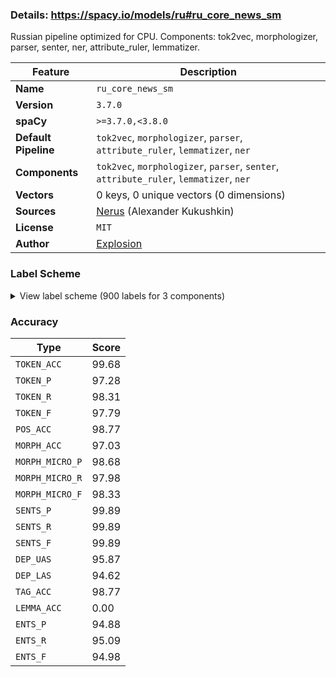 ### Details: https://spacy.io/models/ru#ru_core_news_sm

Russian pipeline optimized for CPU. Components: tok2vec, morphologizer, parser, senter, ner, attribute_ruler, lemmatizer.

| Feature | Description |
| --- | --- |
| **Name** | `ru_core_news_sm` |
| **Version** | `3.7.0` |
| **spaCy** | `>=3.7.0,<3.8.0` |
| **Default Pipeline** | `tok2vec`, `morphologizer`, `parser`, `attribute_ruler`, `lemmatizer`, `ner` |
| **Components** | `tok2vec`, `morphologizer`, `parser`, `senter`, `attribute_ruler`, `lemmatizer`, `ner` |
| **Vectors** | 0 keys, 0 unique vectors (0 dimensions) |
| **Sources** | [Nerus](https://github.com/natasha/nerus) (Alexander Kukushkin) |
| **License** | `MIT` |
| **Author** | [Explosion](https://explosion.ai) |

### Label Scheme

<details>

<summary>View label scheme (900 labels for 3 components)</summary>

| Component | Labels |
| --- | --- |
| **`morphologizer`** | `Case=Nom\|Degree=Pos\|Number=Plur\|POS=ADJ`, `Animacy=Anim\|Case=Nom\|Gender=Masc\|Number=Plur\|POS=NOUN`, `Aspect=Perf\|Mood=Ind\|Number=Plur\|POS=VERB\|Tense=Past\|VerbForm=Fin\|Voice=Act`, `Animacy=Inan\|Case=Acc\|POS=NUM`, `Animacy=Inan\|Case=Gen\|Gender=Fem\|Number=Plur\|POS=NOUN`, `Case=Gen\|Degree=Pos\|Gender=Masc\|Number=Sing\|POS=ADJ`, `Animacy=Inan\|Case=Gen\|Gender=Masc\|Number=Sing\|POS=NOUN`, `POS=ADP`, `Case=Gen\|Gender=Fem\|Number=Sing\|POS=DET`, `Animacy=Inan\|Case=Gen\|Gender=Fem\|Number=Sing\|POS=NOUN`, `POS=PUNCT`, `Degree=Pos\|POS=ADV`, `Aspect=Imp\|Mood=Ind\|Number=Plur\|POS=VERB\|Tense=Past\|VerbForm=Fin\|Voice=Mid`, `Animacy=Inan\|Case=Nom\|Gender=Masc\|Number=Plur\|POS=NOUN`, `Animacy=Anim\|Case=Gen\|Gender=Masc\|Number=Plur\|POS=NOUN`, `Aspect=Perf\|Case=Gen\|Number=Plur\|POS=VERB\|Tense=Past\|VerbForm=Part\|Voice=Pass`, `Case=Loc\|Degree=Pos\|Number=Plur\|POS=ADJ`, `Animacy=Inan\|Case=Loc\|Gender=Neut\|Number=Plur\|POS=NOUN`, `Animacy=Inan\|Case=Loc\|Gender=Neut\|Number=Sing\|POS=PRON`, `Aspect=Imp\|Mood=Ind\|Number=Sing\|POS=VERB\|Person=Third\|Tense=Pres\|VerbForm=Fin\|Voice=Act`, `Animacy=Inan\|Case=Nom\|Gender=Neut\|Number=Sing\|POS=NOUN`, `Foreign=Yes\|POS=PROPN`, `Case=Loc\|Gender=Fem\|Number=Sing\|POS=NUM`, `Aspect=Imp\|Gender=Neut\|Mood=Ind\|Number=Sing\|POS=VERB\|Tense=Past\|VerbForm=Fin\|Voice=Act`, `Animacy=Anim\|Case=Gen\|Gender=Masc\|Number=Sing\|POS=NOUN`, `Animacy=Inan\|Case=Loc\|Gender=Masc\|Number=Sing\|POS=NOUN`, `POS=NUM`, `Animacy=Inan\|Case=Gen\|Gender=Masc\|Number=Plur\|POS=NOUN`, `Case=Nom\|Gender=Masc\|Number=Sing\|POS=PRON\|Person=Third`, `Aspect=Imp\|Gender=Masc\|Mood=Ind\|Number=Sing\|POS=AUX\|Tense=Past\|VerbForm=Fin\|Voice=Act`, `Animacy=Anim\|Case=Ins\|Gender=Masc\|Number=Sing\|POS=NOUN`, `Animacy=Inan\|Case=Dat\|Gender=Neut\|Number=Sing\|POS=NOUN`, `POS=DET`, `Animacy=Inan\|Case=Nom\|Gender=Fem\|Number=Sing\|POS=NOUN`, `Aspect=Perf\|Gender=Fem\|Mood=Ind\|Number=Sing\|POS=VERB\|Tense=Past\|VerbForm=Fin\|Voice=Act`, `Case=Dat\|Degree=Pos\|Number=Plur\|POS=ADJ`, `Animacy=Inan\|Case=Dat\|Gender=Fem\|Number=Plur\|POS=NOUN`, `Animacy=Inan\|Case=Nom\|Gender=Masc\|Number=Sing\|POS=NOUN`, `Aspect=Perf\|Gender=Masc\|Mood=Ind\|Number=Sing\|POS=VERB\|Tense=Past\|VerbForm=Fin\|Voice=Act`, `POS=SCONJ`, `Animacy=Inan\|Case=Ins\|Gender=Neut\|Number=Sing\|POS=NOUN`, `Case=Acc\|Gender=Neut\|Number=Sing\|POS=PRON\|Person=Third`, `Case=Acc\|POS=NUM`, `Case=Ins\|Degree=Pos\|Number=Plur\|POS=ADJ`, `Animacy=Inan\|Case=Ins\|Gender=Masc\|Number=Plur\|POS=NOUN`, `POS=CCONJ`, `Case=Nom\|POS=NUM`, `Animacy=Inan\|Case=Dat\|Gender=Masc\|Number=Sing\|POS=NOUN`, `Aspect=Perf\|Gender=Masc\|Number=Sing\|POS=VERB\|StyleVariant=Short\|Tense=Past\|VerbForm=Part\|Voice=Pass`, `Case=Nom\|Degree=Pos\|Gender=Masc\|Number=Sing\|POS=ADJ`, `Case=Ins\|Degree=Pos\|Gender=Neut\|Number=Sing\|POS=ADJ`, `Aspect=Imp\|Mood=Ind\|Number=Plur\|POS=VERB\|Person=Third\|Tense=Pres\|VerbForm=Fin\|Voice=Act`, `Case=Nom\|Gender=Masc\|Number=Sing\|POS=DET`, `Aspect=Imp\|Gender=Masc\|Mood=Ind\|Number=Sing\|POS=VERB\|Tense=Past\|VerbForm=Fin\|Voice=Act`, `Case=Acc\|Degree=Pos\|Gender=Fem\|Number=Sing\|POS=ADJ`, `Animacy=Inan\|Case=Acc\|Gender=Fem\|Number=Sing\|POS=NOUN`, `Case=Nom\|Gender=Fem\|Number=Sing\|POS=PRON`, `Aspect=Imp\|Mood=Ind\|Number=Sing\|POS=VERB\|Person=Third\|Tense=Pres\|VerbForm=Fin\|Voice=Mid`, `Case=Ins\|Degree=Pos\|Gender=Fem\|Number=Sing\|POS=ADJ`, `Animacy=Anim\|Case=Nom\|Gender=Fem\|Number=Sing\|POS=NOUN`, `Case=Dat\|Degree=Pos\|Gender=Fem\|Number=Sing\|POS=ADJ`, `Animacy=Inan\|Case=Dat\|Gender=Fem\|Number=Sing\|POS=NOUN`, `Animacy=Inan\|Case=Gen\|Gender=Neut\|Number=Sing\|POS=NOUN`, `Animacy=Inan\|Case=Nom\|Gender=Neut\|Number=Plur\|POS=NOUN`, `Degree=Pos\|Number=Plur\|POS=ADJ\|StyleVariant=Short`, `Aspect=Imp\|Mood=Ind\|Number=Plur\|POS=AUX\|Tense=Past\|VerbForm=Fin\|Voice=Act`, `Aspect=Perf\|POS=VERB\|VerbForm=Inf\|Voice=Act`, `Animacy=Inan\|Case=Acc\|Gender=Neut\|Number=Sing\|POS=PRON`, `Case=Loc\|Degree=Pos\|Gender=Fem\|Number=Sing\|POS=ADJ`, `Animacy=Inan\|Case=Loc\|Gender=Fem\|Number=Sing\|POS=NOUN`, `Animacy=Inan\|Case=Loc\|Gender=Masc\|Number=Plur\|POS=NOUN`, `Case=Gen\|Degree=Pos\|Gender=Fem\|Number=Sing\|POS=ADJ`, `Aspect=Perf\|Number=Plur\|POS=VERB\|StyleVariant=Short\|Tense=Past\|VerbForm=Part\|Voice=Pass`, `Animacy=Anim\|Case=Acc\|Gender=Masc\|POS=NUM`, `Animacy=Anim\|Case=Gen\|Gender=Fem\|Number=Plur\|POS=NOUN`, `Animacy=Anim\|Case=Acc\|Gender=Neut\|Number=Plur\|POS=NOUN`, `Mood=Cnd\|POS=SCONJ`, `Case=Nom\|Number=Plur\|POS=PRON\|Person=Third`, `POS=PART\|Polarity=Neg`, `Aspect=Imp\|POS=VERB\|VerbForm=Inf\|Voice=Mid`, `Animacy=Inan\|Aspect=Perf\|Case=Acc\|Number=Plur\|POS=VERB\|Tense=Past\|VerbForm=Part\|Voice=Pass`, `Animacy=Inan\|Case=Acc\|Gender=Fem\|Number=Plur\|POS=NOUN`, `POS=SPACE`, `Case=Nom\|Number=Plur\|POS=DET`, `Aspect=Imp\|Mood=Ind\|Number=Plur\|POS=VERB\|Tense=Past\|VerbForm=Fin\|Voice=Act`, `Animacy=Anim\|Case=Acc\|Gender=Masc\|Number=Sing\|POS=NOUN`, `Aspect=Imp\|Gender=Neut\|Mood=Ind\|Number=Sing\|POS=VERB\|Tense=Past\|VerbForm=Fin\|Voice=Mid`, `Animacy=Inan\|Case=Acc\|Gender=Masc\|Number=Sing\|POS=NOUN`, `Animacy=Anim\|Case=Acc\|Number=Plur\|POS=PRON`, `Animacy=Inan\|Case=Acc\|Gender=Neut\|Number=Sing\|POS=NOUN`, `Case=Gen\|Degree=Pos\|Gender=Neut\|Number=Sing\|POS=ADJ`, `Animacy=Anim\|Case=Gen\|Gender=Masc\|Number=Sing\|POS=PROPN`, `Animacy=Anim\|Case=Nom\|Gender=Fem\|Number=Sing\|POS=PROPN`, `Aspect=Imp\|Gender=Fem\|Mood=Ind\|Number=Sing\|POS=VERB\|Tense=Past\|VerbForm=Fin\|Voice=Act`, `POS=INTJ`, `Animacy=Inan\|Case=Loc\|Gender=Fem\|Number=Plur\|POS=NOUN`, `Animacy=Inan\|Case=Nom\|Gender=Neut\|Number=Sing\|POS=PRON`, `Aspect=Imp\|Gender=Fem\|Mood=Ind\|Number=Sing\|POS=AUX\|Tense=Past\|VerbForm=Fin\|Voice=Act`, `Case=Nom\|Degree=Pos\|Gender=Fem\|Number=Sing\|POS=ADJ`, `Case=Acc\|Gender=Masc\|Number=Sing\|POS=PRON\|Person=Third`, `Case=Nom\|Number=Plur\|POS=PRON`, `Aspect=Imp\|Gender=Masc\|Mood=Ind\|Number=Sing\|POS=VERB\|Tense=Past\|VerbForm=Fin\|Voice=Mid`, `Aspect=Imp\|Gender=Masc\|Mood=Ind\|Number=Sing\|POS=VERB\|Tense=Past\|VerbForm=Fin\|Voice=Pass`, `Degree=Pos\|Gender=Fem\|Number=Sing\|POS=ADJ\|StyleVariant=Short`, `Case=Gen\|Gender=Masc\|Number=Sing\|POS=PRON\|Person=Third`, `Case=Gen\|POS=PRON`, `Animacy=Inan\|Case=Dat\|Gender=Neut\|Number=Plur\|POS=NOUN`, `Animacy=Anim\|Case=Nom\|Gender=Masc\|Number=Sing\|POS=PROPN`, `Aspect=Imp\|POS=VERB\|VerbForm=Inf\|Voice=Act`, `Animacy=Anim\|Case=Nom\|Gender=Masc\|Number=Sing\|POS=NOUN`, `Case=Acc\|Gender=Fem\|Number=Sing\|POS=PRON\|Person=Third`, `Animacy=Inan\|Case=Acc\|Number=Plur\|POS=DET`, `Case=Nom\|POS=PRON`, `Animacy=Anim\|Case=Ins\|Gender=Masc\|Number=Plur\|POS=NOUN`, `POS=ADJ`, `Case=Loc\|Degree=Pos\|Gender=Masc\|Number=Sing\|POS=ADJ`, `Animacy=Inan\|Case=Gen\|Gender=Fem\|Number=Sing\|POS=PROPN`, `Aspect=Imp\|Mood=Ind\|Number=Sing\|POS=AUX\|Person=Third\|Tense=Pres\|VerbForm=Fin\|Voice=Act`, `Case=Nom\|Gender=Fem\|Number=Sing\|POS=PRON\|Person=Third`, `Case=Ins\|Gender=Masc\|Number=Sing\|POS=DET`, `Animacy=Inan\|Case=Ins\|Gender=Masc\|Number=Sing\|POS=NOUN`, `Aspect=Perf\|Case=Acc\|Gender=Neut\|Number=Sing\|POS=VERB\|Tense=Past\|VerbForm=Part\|Voice=Pass`, `Animacy=Inan\|Case=Loc\|Gender=Neut\|Number=Sing\|POS=NOUN`, `Animacy=Inan\|Case=Gen\|Gender=Masc\|Number=Sing\|POS=PROPN`, `Case=Nom\|Number=Sing\|POS=PRON\|Person=First`, `Aspect=Imp\|Mood=Ind\|Number=Sing\|POS=VERB\|Person=First\|Tense=Pres\|VerbForm=Fin\|Voice=Act`, `Animacy=Inan\|Case=Acc\|Degree=Pos\|Gender=Masc\|Number=Sing\|POS=ADJ`, `Mood=Cnd\|POS=AUX`, `Case=Nom\|Number=Plur\|POS=PRON\|Person=First`, `Case=Gen\|Number=Plur\|POS=DET`, `Animacy=Inan\|Case=Ins\|Gender=Masc\|Number=Sing\|POS=PROPN`, `Aspect=Imp\|Case=Gen\|Gender=Masc\|Number=Sing\|POS=VERB\|Tense=Pres\|VerbForm=Part\|Voice=Act`, `Animacy=Inan\|Case=Ins\|Gender=Neut\|Number=Sing\|POS=PRON`, `Aspect=Perf\|POS=VERB\|VerbForm=Inf\|Voice=Mid`, `Aspect=Perf\|Case=Gen\|Number=Plur\|POS=VERB\|Tense=Past\|VerbForm=Part\|Voice=Act`, `Animacy=Inan\|Case=Acc\|Gender=Masc\|Number=Sing\|POS=PROPN`, `Animacy=Inan\|Case=Acc\|Gender=Neut\|Number=Sing\|POS=DET`, `POS=PART`, `Case=Dat\|Gender=Masc\|Number=Sing\|POS=DET`, `Aspect=Perf\|Mood=Ind\|Number=Plur\|POS=VERB\|Person=Third\|Tense=Fut\|VerbForm=Fin\|Voice=Mid`, `Aspect=Perf\|Gender=Masc\|Mood=Ind\|Number=Sing\|POS=VERB\|Tense=Past\|VerbForm=Fin\|Voice=Mid`, `Case=Nom\|Gender=Masc\|Number=Sing\|POS=NUM`, `Animacy=Anim\|Case=Dat\|Gender=Fem\|Number=Sing\|POS=PROPN`, `Aspect=Perf\|Mood=Ind\|Number=Sing\|POS=VERB\|Person=Third\|Tense=Fut\|VerbForm=Fin\|Voice=Mid`, `Case=Loc\|Gender=Masc\|Number=Sing\|POS=DET`, `Aspect=Perf\|Gender=Neut\|Mood=Ind\|Number=Sing\|POS=VERB\|Tense=Past\|VerbForm=Fin\|Voice=Act`, `Degree=Pos\|Gender=Neut\|Number=Sing\|POS=ADJ\|StyleVariant=Short`, `Animacy=Inan\|Case=Gen\|Gender=Neut\|Number=Plur\|POS=NOUN`, `Animacy=Anim\|Case=Dat\|Gender=Masc\|Number=Sing\|POS=NOUN`, `Case=Nom\|Gender=Neut\|Number=Sing\|POS=PRON\|Person=Third`, `Aspect=Perf\|Gender=Neut\|Number=Sing\|POS=VERB\|StyleVariant=Short\|Tense=Past\|VerbForm=Part\|Voice=Pass`, `Animacy=Inan\|Case=Loc\|Gender=Fem\|Number=Sing\|POS=PROPN`, `Animacy=Inan\|Case=Acc\|Gender=Masc\|Number=Plur\|POS=NOUN`, `Aspect=Perf\|Mood=Ind\|Number=Plur\|POS=VERB\|Person=Third\|Tense=Fut\|VerbForm=Fin\|Voice=Act`, `Aspect=Perf\|Mood=Ind\|Number=Plur\|POS=VERB\|Tense=Past\|VerbForm=Fin\|Voice=Mid`, `Animacy=Inan\|Case=Gen\|Gender=Neut\|Number=Sing\|POS=PRON`, `Aspect=Perf\|Case=Loc\|Gender=Neut\|Number=Sing\|POS=VERB\|Tense=Past\|VerbForm=Part\|Voice=Pass`, `Animacy=Inan\|Case=Loc\|Gender=Neut\|Number=Sing\|POS=PROPN`, `Case=Dat\|Degree=Pos\|Gender=Masc\|Number=Sing\|POS=ADJ`, `Animacy=Inan\|Case=Dat\|Gender=Masc\|Number=Plur\|POS=PROPN`, `Animacy=Inan\|Case=Acc\|Degree=Pos\|Number=Plur\|POS=ADJ`, `Animacy=Inan\|Case=Acc\|Gender=Neut\|Number=Plur\|POS=NOUN`, `Foreign=Yes\|POS=X`, `Animacy=Inan\|Case=Loc\|Gender=Masc\|Number=Sing\|POS=PROPN`, `Aspect=Imp\|POS=VERB\|Tense=Pres\|VerbForm=Conv\|Voice=Act`, `Case=Gen\|Degree=Pos\|Number=Plur\|POS=ADJ`, `Animacy=Inan\|Case=Ins\|Gender=Fem\|Number=Sing\|POS=NOUN`, `Aspect=Imp\|Gender=Neut\|Mood=Ind\|Number=Sing\|POS=AUX\|Tense=Past\|VerbForm=Fin\|Voice=Act`, `Case=Nom\|Degree=Pos\|Gender=Neut\|Number=Sing\|POS=ADJ`, `Aspect=Imp\|Case=Nom\|Number=Plur\|POS=VERB\|Tense=Past\|VerbForm=Part\|Voice=Act`, `Case=Gen\|POS=NUM`, `Animacy=Inan\|Case=Acc\|Gender=Masc\|POS=NUM`, `Aspect=Imp\|Case=Gen\|Number=Plur\|POS=VERB\|Tense=Pres\|VerbForm=Part\|Voice=Act`, `Animacy=Inan\|Case=Ins\|Gender=Fem\|Number=Sing\|POS=PROPN`, `Animacy=Inan\|Case=Ins\|Gender=Neut\|Number=Sing\|POS=PROPN`, `Animacy=Inan\|Case=Nom\|Gender=Fem\|Number=Plur\|POS=NOUN`, `Aspect=Imp\|Mood=Ind\|Number=Sing\|POS=VERB\|Person=Third\|Tense=Pres\|VerbForm=Fin\|Voice=Pass`, `Aspect=Imp\|POS=VERB\|VerbForm=Inf\|Voice=Pass`, `Case=Gen\|Gender=Fem\|Number=Sing\|POS=NUM`, `Case=Ins\|Degree=Pos\|Gender=Masc\|Number=Sing\|POS=ADJ`, `Animacy=Inan\|Case=Acc\|Degree=Pos\|Gender=Neut\|Number=Sing\|POS=ADJ`, `Aspect=Perf\|Mood=Ind\|Number=Sing\|POS=VERB\|Person=Third\|Tense=Fut\|VerbForm=Fin\|Voice=Act`, `Animacy=Inan\|Case=Ins\|Gender=Neut\|Number=Plur\|POS=NOUN`, `Case=Loc\|Gender=Fem\|Number=Sing\|POS=DET`, `Animacy=Inan\|Case=Nom\|Gender=Masc\|Number=Sing\|POS=PROPN`, `Case=Loc\|Gender=Masc\|Number=Sing\|POS=PRON`, `Aspect=Perf\|Gender=Neut\|Mood=Ind\|Number=Sing\|POS=VERB\|Tense=Past\|VerbForm=Fin\|Voice=Mid`, `Animacy=Anim\|Case=Dat\|Gender=Masc\|Number=Plur\|POS=NOUN`, `Animacy=Anim\|Case=Acc\|Gender=Masc\|Number=Plur\|POS=NOUN`, `Animacy=Anim\|Case=Acc\|Gender=Masc\|Number=Sing\|POS=PROPN`, `Animacy=Anim\|Case=Ins\|Gender=Masc\|Number=Sing\|POS=PROPN`, `Aspect=Perf\|Case=Gen\|Gender=Masc\|Number=Sing\|POS=VERB\|Tense=Past\|VerbForm=Part\|Voice=Act`, `Animacy=Inan\|Case=Nom\|Gender=Fem\|Number=Sing\|POS=PROPN`, `Animacy=Inan\|Case=Acc\|Number=Plur\|POS=PRON\|Person=Third`, `Case=Nom\|Gender=Masc\|Number=Sing\|POS=PRON`, `Case=Dat\|POS=PRON`, `Aspect=Imp\|Mood=Ind\|Number=Plur\|POS=VERB\|Person=Third\|Tense=Pres\|VerbForm=Fin\|Voice=Mid`, `Animacy=Inan\|Case=Nom\|Gender=Neut\|Number=Sing\|POS=PROPN`, `Animacy=Inan\|Case=Nom\|Gender=Fem\|Number=Plur\|POS=PROPN`, `Case=Dat\|Gender=Fem\|Number=Sing\|POS=PRON`, `Case=Ins\|Number=Plur\|POS=PRON\|Person=Third`, `Animacy=Inan\|Case=Acc\|Gender=Fem\|Number=Sing\|POS=PROPN`, `Animacy=Inan\|Case=Dat\|Gender=Masc\|Number=Plur\|POS=NOUN`, `Aspect=Perf\|Case=Gen\|Gender=Fem\|Number=Sing\|POS=VERB\|Tense=Past\|VerbForm=Part\|Voice=Pass`, `Aspect=Imp\|POS=AUX\|VerbForm=Inf\|Voice=Act`, `Aspect=Imp\|Mood=Ind\|Number=Plur\|POS=AUX\|Person=Third\|Tense=Pres\|VerbForm=Fin\|Voice=Act`, `Aspect=Imp\|Case=Gen\|Gender=Fem\|Number=Sing\|POS=VERB\|Tense=Pres\|VerbForm=Part\|Voice=Act`, `Aspect=Perf\|Case=Dat\|Number=Plur\|POS=VERB\|Tense=Past\|VerbForm=Part\|Voice=Pass`, `Degree=Pos\|Gender=Masc\|Number=Sing\|POS=ADJ\|StyleVariant=Short`, `Degree=Cmp\|POS=ADV`, `Aspect=Perf\|Case=Loc\|Number=Plur\|POS=VERB\|Tense=Past\|VerbForm=Part\|Voice=Pass`, `Aspect=Imp\|Case=Ins\|Gender=Fem\|Number=Sing\|POS=VERB\|Tense=Pres\|VerbForm=Part\|Voice=Pass`, `Aspect=Perf\|Gender=Fem\|Mood=Ind\|Number=Sing\|POS=VERB\|Tense=Past\|VerbForm=Fin\|Voice=Mid`, `Aspect=Imp\|Gender=Neut\|Mood=Ind\|Number=Sing\|POS=VERB\|Tense=Past\|VerbForm=Fin\|Voice=Pass`, `Aspect=Imp\|Mood=Ind\|Number=Plur\|POS=AUX\|Person=First\|Tense=Pres\|VerbForm=Fin\|Voice=Act`, `Case=Ins\|Number=Plur\|POS=DET`, `Aspect=Perf\|Mood=Ind\|Number=Plur\|POS=VERB\|Person=First\|Tense=Fut\|VerbForm=Fin\|Voice=Act`, `Aspect=Imp\|Case=Acc\|Gender=Fem\|Number=Sing\|POS=VERB\|Tense=Pres\|VerbForm=Part\|Voice=Act`, `Animacy=Inan\|Case=Dat\|Gender=Neut\|Number=Sing\|POS=PRON`, `Case=Loc\|Degree=Pos\|Gender=Neut\|Number=Sing\|POS=ADJ`, `Animacy=Inan\|Case=Gen\|Gender=Fem\|Number=Plur\|POS=PROPN`, `Case=Nom\|Gender=Neut\|Number=Sing\|POS=DET`, `Animacy=Inan\|Case=Gen\|Gender=Neut\|Number=Sing\|POS=PROPN`, `Aspect=Imp\|Case=Nom\|Number=Plur\|POS=VERB\|Tense=Pres\|VerbForm=Part\|Voice=Act`, `Case=Gen\|Gender=Masc\|POS=NUM`, `Animacy=Anim\|Case=Dat\|Gender=Fem\|Number=Sing\|POS=NOUN`, `Aspect=Imp\|Case=Ins\|Gender=Fem\|Number=Sing\|POS=VERB\|Tense=Pres\|VerbForm=Part\|Voice=Act`, `Animacy=Anim\|Case=Ins\|Gender=Fem\|Number=Sing\|POS=NOUN`, `Aspect=Imp\|Case=Nom\|Gender=Fem\|Number=Sing\|POS=VERB\|Tense=Past\|VerbForm=Part\|Voice=Act`, `Aspect=Perf\|Gender=Fem\|Number=Sing\|POS=VERB\|StyleVariant=Short\|Tense=Past\|VerbForm=Part\|Voice=Pass`, `Aspect=Perf\|POS=VERB\|Tense=Past\|VerbForm=Conv\|Voice=Act`, `Aspect=Imp\|Case=Ins\|Gender=Masc\|Number=Sing\|POS=VERB\|Tense=Pres\|VerbForm=Part\|Voice=Pass`, `Case=Loc\|Gender=Neut\|Number=Sing\|POS=DET`, `Animacy=Anim\|Case=Gen\|Gender=Fem\|Number=Sing\|POS=NOUN`, `Animacy=Inan\|Case=Acc\|Gender=Neut\|Number=Sing\|POS=PROPN`, `Aspect=Imp\|Case=Loc\|Gender=Masc\|Number=Sing\|POS=VERB\|Tense=Pres\|VerbForm=Part\|Voice=Act`, `Aspect=Imp\|Case=Dat\|Number=Plur\|POS=VERB\|Tense=Pres\|VerbForm=Part\|Voice=Act`, `Aspect=Perf\|Case=Nom\|Gender=Masc\|Number=Sing\|POS=VERB\|Tense=Past\|VerbForm=Part\|Voice=Pass`, `Aspect=Perf\|Case=Loc\|Gender=Fem\|Number=Sing\|POS=VERB\|Tense=Past\|VerbForm=Part\|Voice=Pass`, `Case=Dat\|Number=Sing\|POS=PRON\|Person=Second`, `Case=Nom\|Gender=Fem\|Number=Sing\|POS=DET`, `POS=ADV`, `Case=Acc\|POS=PRON`, `Animacy=Anim\|Case=Loc\|Gender=Masc\|Number=Sing\|POS=NOUN`, `Case=Ins\|Gender=Masc\|Number=Sing\|POS=NUM`, `Case=Ins\|POS=NUM`, `Aspect=Imp\|Mood=Ind\|Number=Plur\|POS=VERB\|Person=First\|Tense=Pres\|VerbForm=Fin\|Voice=Act`, `Aspect=Perf\|Case=Nom\|Gender=Fem\|Number=Sing\|POS=VERB\|Tense=Past\|VerbForm=Part\|Voice=Pass`, `Animacy=Inan\|Case=Ins\|Gender=Fem\|Number=Plur\|POS=NOUN`, `Case=Gen\|Gender=Masc\|Number=Sing\|POS=DET`, `Aspect=Imp\|Case=Nom\|Gender=Masc\|Number=Sing\|POS=VERB\|Tense=Pres\|VerbForm=Part\|Voice=Act`, `Animacy=Anim\|Case=Acc\|Degree=Pos\|Number=Plur\|POS=ADJ`, `Case=Dat\|Gender=Fem\|Number=Sing\|POS=PRON\|Person=Third`, `Case=Gen\|Gender=Masc\|Number=Sing\|POS=NUM`, `Case=Acc\|Gender=Masc\|Number=Sing\|POS=DET`, `Aspect=Perf\|Case=Ins\|Gender=Fem\|Number=Sing\|POS=VERB\|Tense=Past\|VerbForm=Part\|Voice=Pass`, `Case=Loc\|POS=PRON`, `Animacy=Inan\|Case=Acc\|Degree=Pos\|Number=Plur\|POS=DET`, `Animacy=Inan\|Case=Dat\|Gender=Masc\|Number=Sing\|POS=PROPN`, `Case=Loc\|Gender=Masc\|Number=Sing\|POS=PRON\|Person=Third`, `Animacy=Anim\|Aspect=Perf\|Case=Acc\|Gender=Masc\|Number=Sing\|POS=VERB\|Tense=Past\|VerbForm=Part\|Voice=Pass`, `Case=Loc\|Gender=Fem\|Number=Sing\|POS=PRON`, `Aspect=Perf\|Case=Ins\|Number=Plur\|POS=VERB\|Tense=Past\|VerbForm=Part\|Voice=Pass`, `Animacy=Anim\|Case=Acc\|Degree=Pos\|Gender=Masc\|Number=Sing\|POS=ADJ`, `Aspect=Imp\|Mood=Imp\|Number=Plur\|POS=VERB\|Person=Second\|VerbForm=Fin\|Voice=Act`, `Case=Nom\|Number=Plur\|POS=PRON\|Person=Second`, `Aspect=Perf\|Mood=Ind\|Number=Plur\|POS=VERB\|Person=Second\|Tense=Fut\|VerbForm=Fin\|Voice=Act`, `POS=SYM`, `Degree=Cmp\|POS=ADJ`, `Animacy=Inan\|Case=Dat\|Gender=Fem\|Number=Sing\|POS=PROPN`, `Aspect=Imp\|Case=Nom\|Gender=Masc\|Number=Sing\|POS=VERB\|Tense=Pres\|VerbForm=Part\|Voice=Pass`, `Case=Acc\|Gender=Masc\|POS=NUM`, `Animacy=Inan\|Case=Nom\|Gender=Masc\|Number=Plur\|POS=PROPN`, `Case=Nom\|Gender=Fem\|POS=NUM`, `Animacy=Inan\|Case=Loc\|Gender=Masc\|Number=Plur\|POS=PROPN`, `Animacy=Anim\|Case=Acc\|Gender=Fem\|Number=Sing\|POS=NOUN`, `Animacy=Anim\|Case=Acc\|Gender=Fem\|Number=Sing\|POS=PROPN`, `Aspect=Perf\|Case=Gen\|Gender=Masc\|Number=Sing\|POS=VERB\|Tense=Past\|VerbForm=Part\|Voice=Pass`, `Animacy=Inan\|Case=Gen\|Gender=Masc\|Number=Plur\|POS=PROPN`, `Degree=Pos\|POS=ADJ`, `Case=Ins\|Degree=Sup\|Gender=Fem\|Number=Sing\|POS=ADJ`, `Animacy=Inan\|Case=Ins\|Gender=Masc\|Number=Plur\|POS=PROPN`, `Animacy=Anim\|Case=Dat\|Gender=Masc\|Number=Sing\|POS=PROPN`, `Aspect=Imp\|Mood=Ind\|Number=Plur\|POS=VERB\|Tense=Past\|VerbForm=Fin\|Voice=Pass`, `Aspect=Imp\|Case=Acc\|Gender=Fem\|Number=Sing\|POS=VERB\|Tense=Pres\|VerbForm=Part\|Voice=Pass`, `Case=Gen\|Number=Plur\|POS=PRON\|Person=Third`, `Animacy=Inan\|Case=Acc\|Number=Plur\|POS=PRON`, `Animacy=Anim\|Case=Nom\|Gender=Neut\|Number=Plur\|POS=NOUN`, `Animacy=Anim\|Case=Gen\|Gender=Neut\|Number=Plur\|POS=NOUN`, `Degree=Pos\|Gender=Neut\|Number=Sing\|POS=PUNCT\|StyleVariant=Short`, `Case=Ins\|Degree=Sup\|Gender=Neut\|Number=Sing\|POS=ADJ`, `Aspect=Imp\|Case=Nom\|Gender=Fem\|Number=Sing\|POS=VERB\|Tense=Pres\|VerbForm=Part\|Voice=Pass`, `Animacy=Anim\|Case=Ins\|Gender=Fem\|Number=Plur\|POS=NOUN`, `Animacy=Anim\|Case=Acc\|Gender=Fem\|Number=Plur\|POS=NOUN`, `Case=Dat\|Degree=Pos\|Gender=Neut\|Number=Sing\|POS=ADJ`, `Animacy=Anim\|Case=Nom\|Gender=Fem\|Number=Plur\|POS=NOUN`, `Animacy=Anim\|Case=Dat\|Gender=Fem\|Number=Plur\|POS=NOUN`, `Animacy=Inan\|Case=Nom\|Gender=Neut\|Number=Sing\|POS=SCONJ`, `Case=Loc\|Gender=Neut\|Number=Sing\|POS=PRON`, `Aspect=Imp\|Case=Nom\|Gender=Fem\|Number=Sing\|POS=VERB\|Tense=Pres\|VerbForm=Part\|Voice=Act`, `Aspect=Imp\|Gender=Fem\|Mood=Ind\|Number=Sing\|POS=VERB\|Tense=Past\|VerbForm=Fin\|Voice=Mid`, `Aspect=Imp\|Mood=Ind\|Number=Sing\|POS=VERB\|Person=First\|Tense=Pres\|VerbForm=Fin\|Voice=Mid`, `Case=Dat\|Number=Sing\|POS=PRON\|Person=First`, `Case=Acc\|Gender=Fem\|Number=Sing\|POS=DET`, `Aspect=Imp\|Mood=Ind\|Number=Plur\|POS=VERB\|Person=Second\|Tense=Pres\|VerbForm=Fin\|Voice=Mid`, `POS=NOUN`, `Case=Dat\|Number=Plur\|POS=PRON\|Person=Third`, `Degree=Cmp\|POS=NUM`, `Case=Gen\|Gender=Neut\|Number=Sing\|POS=NUM`, `Aspect=Imp\|Case=Nom\|Number=Plur\|POS=VERB\|Tense=Pres\|VerbForm=Part\|Voice=Pass`, `Case=Loc\|Number=Plur\|POS=DET`, `Aspect=Perf\|Case=Gen\|Gender=Neut\|Number=Sing\|POS=VERB\|Tense=Past\|VerbForm=Part\|Voice=Pass`, `Aspect=Perf\|Case=Nom\|Gender=Neut\|Number=Sing\|POS=VERB\|Tense=Past\|VerbForm=Part\|Voice=Act`, `Case=Dat\|POS=NUM`, `Animacy=Anim\|Aspect=Imp\|Case=Acc\|Number=Plur\|POS=VERB\|Tense=Pres\|VerbForm=Part\|Voice=Act`, `Case=Ins\|Gender=Fem\|Number=Sing\|POS=PRON\|Person=Third`, `Animacy=Anim\|Case=Voc\|Gender=Masc\|Number=Sing\|POS=NOUN`, `Case=Gen\|Gender=Fem\|Number=Sing\|POS=PRON\|Person=Third`, `Case=Nom\|Degree=Pos\|Gender=Fem\|Number=Sing\|POS=NUM`, `Animacy=Anim\|Case=Gen\|Gender=Fem\|Number=Sing\|POS=PROPN`, `Animacy=Anim\|Case=Nom\|Gender=Neut\|Number=Sing\|POS=NOUN`, `Animacy=Inan\|Case=Acc\|Gender=Fem\|POS=NUM`, `Aspect=Perf\|Case=Loc\|Gender=Masc\|Number=Sing\|POS=VERB\|Tense=Past\|VerbForm=Part\|Voice=Act`, `Aspect=Perf\|Case=Acc\|Gender=Fem\|Number=Sing\|POS=VERB\|Tense=Past\|VerbForm=Part\|Voice=Act`, `Animacy=Anim\|Case=Acc\|Gender=Masc\|Number=Sing\|POS=PRON`, `Case=Ins\|Gender=Fem\|Number=Sing\|POS=DET`, `Animacy=Anim\|Case=Gen\|Gender=Masc\|Number=Plur\|POS=PROPN`, `Animacy=Inan\|Case=Par\|Gender=Masc\|Number=Sing\|POS=NOUN`, `Aspect=Imp\|Gender=Fem\|Mood=Ind\|Number=Sing\|POS=VERB\|Tense=Past\|VerbForm=Fin\|Voice=Pass`, `Aspect=Perf\|Case=Nom\|Number=Plur\|POS=VERB\|Tense=Past\|VerbForm=Part\|Voice=Act`, `Case=Gen\|Gender=Masc\|Number=Sing\|POS=PRON`, `Case=Gen\|Number=Plur\|POS=DET\|Person=Third`, `Animacy=Inan\|Case=Dat\|Gender=Neut\|Number=Sing\|POS=PROPN`, `Animacy=Inan\|Case=Gen\|Gender=Masc\|Number=Sing\|POS=ADV`, `Case=Nom\|Gender=Fem\|Number=Sing\|POS=NUM`, `Aspect=Perf\|Case=Loc\|Gender=Masc\|Number=Sing\|POS=VERB\|Tense=Past\|VerbForm=Part\|Voice=Pass`, `Aspect=Imp\|Case=Gen\|Gender=Masc\|Number=Sing\|POS=VERB\|Tense=Pres\|VerbForm=Part\|Voice=Pass`, `Case=Nom\|Gender=Masc\|POS=NUM`, `Aspect=Imp\|Case=Dat\|Gender=Masc\|Number=Sing\|POS=VERB\|Tense=Past\|VerbForm=Part\|Voice=Act`, `Case=Loc\|Gender=Fem\|Number=Sing\|POS=PRON\|Person=Third`, `Animacy=Anim\|Case=Ins\|Gender=Neut\|Number=Plur\|POS=NOUN`, `Animacy=Inan\|Aspect=Perf\|Case=Acc\|Gender=Masc\|Number=Sing\|POS=VERB\|Tense=Past\|VerbForm=Part\|Voice=Act`, `Aspect=Imp\|Case=Nom\|Gender=Masc\|Number=Sing\|POS=VERB\|Tense=Past\|VerbForm=Part\|Voice=Act`, `Aspect=Perf\|Case=Gen\|Gender=Neut\|Number=Sing\|POS=VERB\|Tense=Past\|VerbForm=Part\|Voice=Act`, `Case=Gen\|Gender=Fem\|POS=NUM`, `Animacy=Anim\|Aspect=Imp\|Case=Acc\|Gender=Masc\|Number=Sing\|POS=VERB\|Tense=Pres\|VerbForm=Part\|Voice=Act`, `Aspect=Perf\|Case=Nom\|Gender=Masc\|Number=Sing\|POS=VERB\|Tense=Past\|VerbForm=Part\|Voice=Act`, `POS=ADV\|Polarity=Neg`, `Case=Dat\|Gender=Neut\|Number=Sing\|POS=PRON`, `Aspect=Perf\|Case=Nom\|Number=Plur\|POS=VERB\|Tense=Past\|VerbForm=Part\|Voice=Pass`, `Case=Acc\|Gender=Neut\|POS=NUM`, `Aspect=Imp\|Mood=Imp\|Number=Sing\|POS=VERB\|Person=Second\|VerbForm=Fin\|Voice=Act`, `Case=Gen\|Number=Sing\|POS=PRON\|Person=First`, `Case=Nom\|Gender=Neut\|POS=NUM`, `Case=Gen\|POS=VERB\|Polarity=Neg`, `Aspect=Imp\|Mood=Ind\|Number=Plur\|POS=VERB\|Person=Second\|Tense=Pres\|VerbForm=Fin\|Voice=Act`, `Case=Gen\|Gender=Fem\|Number=Sing\|POS=PRON`, `Aspect=Imp\|Case=Dat\|Gender=Masc\|Number=Sing\|POS=VERB\|Tense=Pres\|VerbForm=Part\|Voice=Act`, `Case=Loc\|Number=Plur\|POS=PRON`, `Case=Loc\|Number=Plur\|POS=PRON\|Person=Third`, `Case=Gen\|Number=Plur\|POS=PRON`, `Aspect=Perf\|Case=Dat\|Number=Plur\|POS=VERB\|Tense=Past\|VerbForm=Part\|Voice=Act`, `Case=Acc\|Gender=Fem\|Number=Sing\|POS=NUM`, `Aspect=Imp\|Case=Dat\|Gender=Fem\|Number=Sing\|POS=VERB\|Tense=Pres\|VerbForm=Part\|Voice=Act`, `Animacy=Inan\|Aspect=Perf\|Case=Acc\|Gender=Masc\|Number=Sing\|POS=VERB\|Tense=Past\|VerbForm=Part\|Voice=Pass`, `POS=CCONJ\|Polarity=Neg`, `Animacy=Inan\|Aspect=Imp\|Case=Acc\|Gender=Masc\|Number=Sing\|POS=VERB\|Tense=Past\|VerbForm=Part\|Voice=Act`, `Aspect=Imp\|Case=Gen\|Number=Plur\|POS=VERB\|Tense=Pres\|VerbForm=Part\|Voice=Pass`, `Case=Ins\|Gender=Masc\|Number=Sing\|POS=PRON\|Person=Third`, `Case=Dat\|Gender=Neut\|Number=Sing\|POS=DET`, `Aspect=Imp\|Gender=Neut\|Mood=Ind\|Number=Sing\|POS=PRON\|Tense=Past\|VerbForm=Fin\|Voice=Act`, `Aspect=Imp\|POS=VERB\|Tense=Pres\|VerbForm=Conv\|Voice=Mid`, `Case=Gen\|Gender=Neut\|Number=Sing\|POS=DET`, `Case=Nom\|Number=Sing\|POS=PRON\|Person=Second`, `Aspect=Imp\|Mood=Ind\|Number=Sing\|POS=VERB\|Person=Second\|Tense=Pres\|VerbForm=Fin\|Voice=Act`, `Animacy=Inan\|Case=Loc\|Gender=Fem\|Number=Plur\|POS=PROPN`, `Aspect=Perf\|Case=Nom\|Gender=Fem\|Number=Sing\|POS=VERB\|Tense=Past\|VerbForm=Part\|Voice=Act`, `Aspect=Imp\|Mood=Ind\|Number=Plur\|POS=VERB\|Person=Third\|Tense=Pres\|VerbForm=Fin\|Voice=Pass`, `Case=Ins\|Gender=Neut\|Number=Sing\|POS=DET`, `Animacy=Anim\|Case=Acc\|POS=NUM`, `Aspect=Imp\|Number=Plur\|POS=VERB\|StyleVariant=Short\|Tense=Past\|VerbForm=Part\|Voice=Pass`, `Aspect=Imp\|Gender=Masc\|Number=Sing\|POS=VERB\|StyleVariant=Short\|Tense=Past\|VerbForm=Part\|Voice=Pass`, `Case=Dat\|Gender=Masc\|Number=Sing\|POS=PRON\|Person=Third`, `Case=Loc\|Gender=Masc\|Number=Sing\|POS=NUM`, `Case=Dat\|Gender=Masc\|Number=Sing\|POS=NUM`, `Aspect=Imp\|Case=Gen\|Gender=Masc\|Number=Sing\|POS=VERB\|Tense=Past\|VerbForm=Part\|Voice=Act`, `Animacy=Anim\|Case=Gen\|Gender=Neut\|Number=Sing\|POS=NOUN`, `Case=Loc\|Degree=Sup\|Gender=Masc\|Number=Sing\|POS=ADJ`, `Case=Gen\|Number=Plur\|POS=PRON\|Person=First`, `Case=Dat\|Number=Plur\|POS=PRON\|Person=First`, `Case=Gen\|Number=Plur\|POS=PRON\|Person=Second`, `Aspect=Perf\|Mood=Imp\|Number=Plur\|POS=VERB\|Person=Second\|VerbForm=Fin\|Voice=Act`, `Aspect=Perf\|Case=Acc\|Gender=Neut\|Number=Sing\|POS=VERB\|Tense=Past\|VerbForm=Part\|Voice=Act`, `Case=Acc\|Number=Sing\|POS=PRON\|Person=First`, `Foreign=Yes\|POS=PUNCT`, `Aspect=Imp\|Mood=Ind\|Number=Sing\|POS=PRON\|Person=Third\|Tense=Pres\|VerbForm=Fin\|Voice=Act`, `Aspect=Imp\|Mood=Ind\|Number=Sing\|POS=AUX\|Person=First\|Tense=Pres\|VerbForm=Fin\|Voice=Act`, `Case=Gen\|Gender=Fem\|Number=Sing\|POS=DET\|Person=Third`, `Case=Dat\|Degree=Sup\|Number=Plur\|POS=ADJ`, `Aspect=Perf\|Case=Acc\|Gender=Fem\|Number=Sing\|POS=VERB\|Tense=Past\|VerbForm=Part\|Voice=Pass`, `Aspect=Perf\|Case=Dat\|Gender=Masc\|Number=Sing\|POS=VERB\|Tense=Past\|VerbForm=Part\|Voice=Pass`, `Case=Loc\|POS=NUM`, `Aspect=Imp\|Mood=Ind\|Number=Plur\|POS=VERB\|Person=First\|Tense=Pres\|VerbForm=Fin\|Voice=Mid`, `Case=Dat\|Number=Plur\|POS=DET`, `Aspect=Imp\|POS=AUX\|Tense=Pres\|VerbForm=Conv\|Voice=Act`, `Aspect=Perf\|Case=Ins\|Gender=Masc\|Number=Sing\|POS=VERB\|Tense=Past\|VerbForm=Part\|Voice=Pass`, `Aspect=Imp\|Case=Nom\|Gender=Neut\|Number=Sing\|POS=VERB\|Tense=Pres\|VerbForm=Part\|Voice=Act`, `Case=Ins\|POS=PRON`, `Case=Ins\|Gender=Neut\|Number=Sing\|POS=PRON`, `Aspect=Perf\|Case=Loc\|Gender=Neut\|Number=Sing\|POS=VERB\|Tense=Past\|VerbForm=Part\|Voice=Act`, `Case=Dat\|Gender=Neut\|Number=Sing\|POS=PRON\|Person=Third`, `Aspect=Imp\|Mood=Imp\|Number=Sing\|POS=VERB\|Person=Second\|VerbForm=Fin\|Voice=Mid`, `Case=Nom\|Gender=Neut\|Number=Sing\|POS=PRON`, `Animacy=Inan\|Aspect=Imp\|Case=Acc\|Gender=Masc\|Number=Sing\|POS=VERB\|Tense=Pres\|VerbForm=Part\|Voice=Act`, `POS=PROPN`, `Aspect=Perf\|Case=Loc\|Gender=Fem\|Number=Sing\|POS=VERB\|Tense=Past\|VerbForm=Part\|Voice=Act`, `Aspect=Imp\|Case=Gen\|Gender=Fem\|Number=Sing\|POS=VERB\|Tense=Pres\|VerbForm=Part\|Voice=Pass`, `Aspect=Perf\|Mood=Ind\|Number=Sing\|POS=VERB\|Person=Second\|Tense=Fut\|VerbForm=Fin\|Voice=Act`, `Case=Gen\|Degree=Sup\|Number=Plur\|POS=ADJ`, `Animacy=Anim\|Case=Ins\|Gender=Fem\|Number=Sing\|POS=PROPN`, `Animacy=Inan\|Case=Ins\|Gender=Fem\|Number=Plur\|POS=PROPN`, `Case=Ins\|Number=Plur\|POS=PRON\|Person=Second`, `Case=Gen\|Gender=Neut\|Number=Sing\|POS=PRON\|Person=Third`, `Animacy=Anim\|Case=Loc\|Gender=Fem\|Number=Sing\|POS=NOUN`, `Aspect=Imp\|Case=Ins\|Gender=Masc\|Number=Sing\|POS=VERB\|Tense=Pres\|VerbForm=Part\|Voice=Act`, `Animacy=Inan\|Aspect=Imp\|Case=Acc\|Number=Plur\|POS=VERB\|Tense=Past\|VerbForm=Part\|Voice=Act`, `Aspect=Imp\|Case=Dat\|Number=Plur\|POS=VERB\|Tense=Pres\|VerbForm=Part\|Voice=Pass`, `Aspect=Imp\|Case=Loc\|Gender=Masc\|Number=Sing\|POS=VERB\|Tense=Pres\|VerbForm=Part\|Voice=Pass`, `Case=Ins\|Number=Sing\|POS=PRON\|Person=First`, `Aspect=Imp\|Case=Acc\|Gender=Neut\|Number=Sing\|POS=VERB\|Tense=Pres\|VerbForm=Part\|Voice=Act`, `Aspect=Imp\|Case=Loc\|Gender=Fem\|Number=Sing\|POS=VERB\|Tense=Pres\|VerbForm=Part\|Voice=Act`, `Case=Loc\|Degree=Pos\|Gender=Masc\|Number=Sing\|POS=DET`, `Case=Gen\|Gender=Masc\|Number=Sing\|POS=DET\|Person=Third`, `Aspect=Imp\|Case=Nom\|Gender=Masc\|Number=Sing\|POS=VERB\|Tense=Past\|VerbForm=Part\|Voice=Pass`, `Aspect=Imp\|Case=Gen\|Number=Plur\|POS=VERB\|Tense=Past\|VerbForm=Part\|Voice=Act`, `Case=Ins\|Gender=Fem\|Number=Sing\|POS=NUM`, `Animacy=Inan\|Case=Gen\|Gender=Fem\|Number=Sing\|POS=PUNCT`, `Animacy=Anim\|Case=Dat\|Gender=Neut\|Number=Plur\|POS=NOUN`, `Aspect=Imp\|Case=Ins\|Number=Plur\|POS=VERB\|Tense=Pres\|VerbForm=Part\|Voice=Act`, `Aspect=Imp\|Case=Loc\|Gender=Neut\|Number=Sing\|POS=VERB\|Tense=Pres\|VerbForm=Part\|Voice=Act`, `Case=Ins\|Gender=Masc\|Number=Sing\|POS=PRON`, `Animacy=Anim\|Aspect=Imp\|Case=Acc\|Gender=Masc\|Number=Sing\|POS=VERB\|Tense=Past\|VerbForm=Part\|Voice=Act`, `Aspect=Perf\|Case=Ins\|Gender=Fem\|Number=Sing\|POS=VERB\|Tense=Past\|VerbForm=Part\|Voice=Act`, `Animacy=Inan\|Case=Acc\|Gender=Masc\|Number=Sing\|POS=PRON`, `Animacy=Inan\|Case=Acc\|Number=Plur\|POS=PRON\|Person=First`, `Animacy=Anim\|Aspect=Perf\|Case=Acc\|Number=Plur\|POS=VERB\|Tense=Past\|VerbForm=Part\|Voice=Act`, `Aspect=Imp\|Case=Gen\|Gender=Fem\|Number=Sing\|POS=VERB\|Tense=Past\|VerbForm=Part\|Voice=Act`, `Animacy=Inan\|Aspect=Imp\|Case=Acc\|Number=Plur\|POS=VERB\|Tense=Pres\|VerbForm=Part\|Voice=Act`, `Animacy=Anim\|Case=Acc\|Gender=Neut\|Number=Sing\|POS=NOUN`, `Case=Ins\|Number=Sing\|POS=PRON\|Person=Second`, `Aspect=Perf\|Case=Dat\|Gender=Masc\|Number=Sing\|POS=VERB\|Tense=Past\|VerbForm=Part\|Voice=Act`, `Case=Dat\|Gender=Fem\|Number=Sing\|POS=DET`, `Animacy=Anim\|Aspect=Perf\|Case=Acc\|Gender=Masc\|Number=Sing\|POS=VERB\|Tense=Past\|VerbForm=Part\|Voice=Act`, `Case=Acc\|Gender=Fem\|Number=Sing\|POS=PRON`, `Aspect=Perf\|Case=Dat\|Gender=Neut\|Number=Sing\|POS=VERB\|Tense=Past\|VerbForm=Part\|Voice=Pass`, `Case=Nom\|Degree=Sup\|Gender=Masc\|Number=Sing\|POS=ADJ`, `Animacy=Inan\|Case=Acc\|Degree=Sup\|Gender=Masc\|Number=Sing\|POS=ADJ`, `Aspect=Imp\|Case=Loc\|Number=Plur\|POS=VERB\|Tense=Pres\|VerbForm=Part\|Voice=Pass`, `Case=Dat\|Number=Plur\|POS=PRON`, `Animacy=Inan\|Case=Ins\|Gender=Neut\|Number=Plur\|POS=PROPN`, `Animacy=Anim\|Case=Loc\|Gender=Masc\|Number=Sing\|POS=PROPN`, `Animacy=Anim\|Case=Gen\|Number=Plur\|POS=DET`, `Aspect=Perf\|Case=Gen\|Gender=Fem\|Number=Sing\|POS=VERB\|Tense=Past\|VerbForm=Part\|Voice=Act`, `Animacy=Inan\|Case=Acc\|Gender=Masc\|Number=Plur\|POS=PROPN`, `Case=Ins\|Degree=Sup\|Number=Plur\|POS=ADJ`, `Case=Ins\|Degree=Pos\|Gender=Fem\|Number=Sing\|POS=DET`, `Case=Dat\|Degree=Sup\|Gender=Masc\|Number=Sing\|POS=ADJ`, `Animacy=Anim\|Case=Nom\|Gender=Masc\|Number=Sing\|POS=ADV`, `Foreign=Yes\|POS=PART`, `Case=Gen\|Gender=Neut\|Number=Sing\|POS=PRON`, `Aspect=Perf\|Mood=Ind\|Number=Sing\|POS=VERB\|Person=First\|Tense=Fut\|VerbForm=Fin\|Voice=Act`, `Case=Gen\|Degree=Sup\|Gender=Masc\|Number=Sing\|POS=ADJ`, `Animacy=Inan\|Aspect=Imp\|Case=Acc\|Number=Plur\|POS=VERB\|Tense=Pres\|VerbForm=Part\|Voice=Pass`, `Animacy=Inan\|Case=Dat\|Gender=Fem\|Number=Plur\|POS=PROPN`, `Case=Nom\|Degree=Pos\|Number=Plur\|POS=DET`, `Case=Loc\|Gender=Fem\|POS=NUM`, `Animacy=Anim\|Case=Acc\|Gender=Masc\|Number=Sing\|POS=DET`, `Aspect=Perf\|POS=VERB\|Tense=Past\|VerbForm=Conv\|Voice=Mid`, `Aspect=Imp\|Case=Loc\|Number=Plur\|POS=VERB\|Tense=Pres\|VerbForm=Part\|Voice=Act`, `Animacy=Inan\|Case=Gen\|Gender=Masc\|Number=Sing\|POS=PUNCT`, `Animacy=Anim\|Case=Loc\|Gender=Fem\|Number=Sing\|POS=PROPN`, `Aspect=Perf\|Case=Ins\|Gender=Masc\|Number=Sing\|POS=VERB\|Tense=Past\|VerbForm=Part\|Voice=Act`, `Case=Acc\|Degree=Pos\|Gender=Fem\|Number=Sing\|POS=DET`, `Aspect=Perf\|Case=Ins\|Number=Plur\|POS=VERB\|Tense=Past\|VerbForm=Part\|Voice=Act`, `Animacy=Inan\|Case=Acc\|Gender=Masc\|Number=Sing\|POS=DET`, `Animacy=Anim\|Aspect=Imp\|Case=Acc\|Number=Plur\|POS=VERB\|Tense=Past\|VerbForm=Part\|Voice=Act`, `Case=Loc\|Gender=Neut\|Number=Sing\|POS=PRON\|Person=Third`, `Case=Acc\|Degree=Pos\|Gender=Fem\|Number=Sing\|POS=PUNCT`, `Aspect=Imp\|Case=Nom\|Gender=Neut\|Number=Sing\|POS=VERB\|Tense=Past\|VerbForm=Part\|Voice=Act`, `Animacy=Anim\|Case=Loc\|Gender=Masc\|Number=Plur\|POS=NOUN`, `Aspect=Perf\|Case=Nom\|Gender=Neut\|Number=Sing\|POS=VERB\|Tense=Past\|VerbForm=Part\|Voice=Pass`, `Animacy=Inan\|Aspect=Perf\|Case=Acc\|Number=Plur\|POS=VERB\|Tense=Past\|VerbForm=Part\|Voice=Act`, `Animacy=Inan\|Case=Ins\|Gender=Fem\|Number=Sing\|POS=ADV`, `Case=Nom\|Degree=Pos\|Gender=Masc\|Number=Sing\|POS=DET`, `Aspect=Imp\|Case=Loc\|Gender=Masc\|Number=Sing\|POS=VERB\|Tense=Past\|VerbForm=Part\|Voice=Act`, `Aspect=Perf\|Mood=Ind\|Number=Plur\|POS=VERB\|Person=First\|Tense=Fut\|VerbForm=Fin\|Voice=Mid`, `Case=Nom\|Degree=Sup\|Number=Plur\|POS=ADJ`, `Aspect=Perf\|Mood=Imp\|Number=Sing\|POS=VERB\|Person=Second\|VerbForm=Fin\|Voice=Act`, `Case=Nom\|Degree=Pos\|Gender=Fem\|Number=Sing\|POS=DET`, `Case=Loc\|Number=Sing\|POS=PRON\|Person=First`, _(truncated: full list in pipeline meta)_ |
| **`parser`** | `ROOT`, `acl`, `acl:relcl`, `advcl`, `advmod`, `amod`, `appos`, `aux`, `aux:pass`, `case`, `cc`, `ccomp`, `compound`, `conj`, `cop`, `csubj`, `csubj:pass`, `dep`, `det`, `discourse`, `expl`, `fixed`, `flat`, `flat:foreign`, `flat:name`, `iobj`, `list`, `mark`, `nmod`, `nsubj`, `nsubj:pass`, `nummod`, `nummod:entity`, `nummod:gov`, `obj`, `obl`, `obl:agent`, `orphan`, `parataxis`, `punct`, `xcomp` |
| **`ner`** | `LOC`, `ORG`, `PER` |

</details>

### Accuracy

| Type | Score |
| --- | --- |
| `TOKEN_ACC` | 99.68 |
| `TOKEN_P` | 97.28 |
| `TOKEN_R` | 98.31 |
| `TOKEN_F` | 97.79 |
| `POS_ACC` | 98.77 |
| `MORPH_ACC` | 97.03 |
| `MORPH_MICRO_P` | 98.68 |
| `MORPH_MICRO_R` | 97.98 |
| `MORPH_MICRO_F` | 98.33 |
| `SENTS_P` | 99.89 |
| `SENTS_R` | 99.89 |
| `SENTS_F` | 99.89 |
| `DEP_UAS` | 95.87 |
| `DEP_LAS` | 94.62 |
| `TAG_ACC` | 98.77 |
| `LEMMA_ACC` | 0.00 |
| `ENTS_P` | 94.88 |
| `ENTS_R` | 95.09 |
| `ENTS_F` | 94.98 |